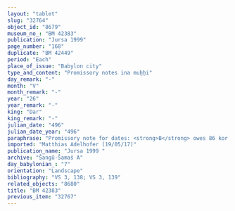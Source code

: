 ```yaml
---
layout: "tablet"
slug: "32764"
object_id: "8679"
museum_no_: "BM 42383"
publication: "Jursa 1999"
page_number: "168"
duplicate: "BM 42449"
period: "Each"
place_of_issue: "Babylon city"
type_and_content: "Promissory notes ina muẖẖi"
day_remark: "-"
month: "V"
month_remark: "-"
year: "26"
year_remark: "-"
king: "Dar"
king_remark: "-"
julian_date: "496"
julian_date_year: "496"
paraphrase: "Promissory note for dates: <strong>B</strong> owes 86 kor (15480 l) of dates to <strong>A</strong>: such amounts correspond to the rations for the <em>gardu</em>-worker, mages and personell of the <em>bīt har&ecirc;</em>. He is to pay on the 10<sup>th</sup> Abu (V) of the 26<sup>th</sup> year. He swears before Bēl and Darius for the payment. 4 witnesses and the scribe: Bēl-uballiṭ/Nab&ucirc;-ēṭir-nap&scaron;āti//Itinnu.<br /> &nbsp;<br /> <strong>A&nbsp;</strong>= Bēl-ēṭir/Nab&ucirc;-ahhē-bulliṭ, alphabetic scribe; <strong>B</strong>&nbsp;= Bēl-rēmanni/Mu&scaron;eb&scaron;i-Marduk//&Scaron;ang&ucirc;-&Scaron;ama&scaron;<br /> &nbsp;"
imported: "Matthias Adelhofer (19/05/17)"
publication_name: "Jursa 1999 "
archive: "Šangû-Šamaš A"
day_babylonian_: "7"
orientation: "Landscape"
bibliography: "VS 3, 138; VS 3, 139"
related_objects: "8680"
title: "BM 42383"
previous_item: "32767"
---
```

